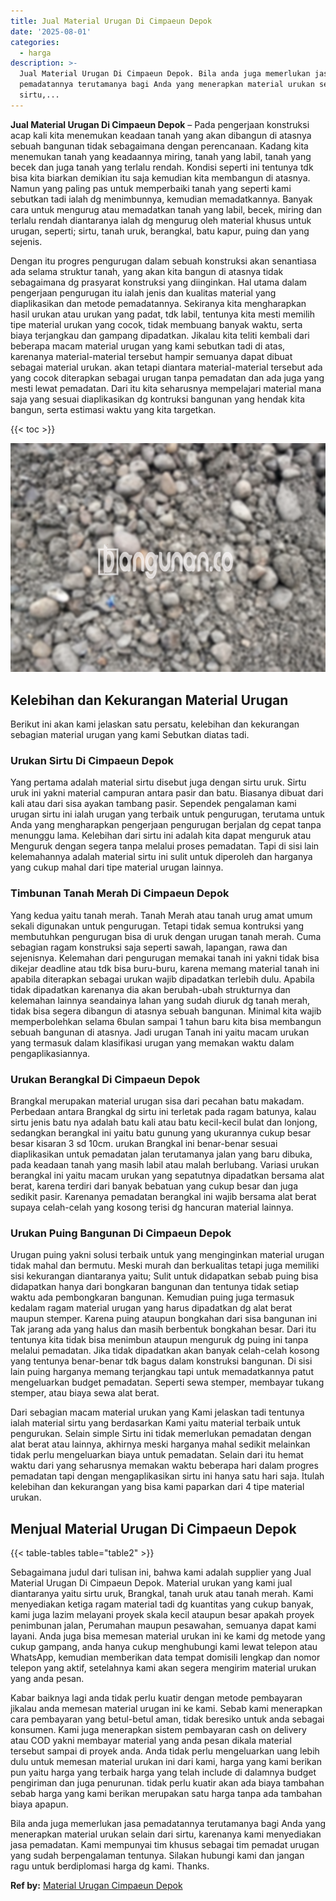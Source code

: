 ```yaml
---
title: Jual Material Urugan Di Cimpaeun Depok
date: '2025-08-01'
categories:
  - harga
description: >-
  Jual Material Urugan Di Cimpaeun Depok. Bila anda juga memerlukan jasa
  pemadatannya terutamanya bagi Anda yang menerapkan material urukan selain dari
  sirtu,...
---
```


**Jual Material Urugan Di Cimpaeun Depok** – Pada pengerjaan konstruksi acap kali kita menemukan keadaan tanah yang akan dibangun di atasnya sebuah bangunan tidak sebagaimana dengan perencanaan. Kadang kita menemukan tanah yang keadaannya miring, tanah yang labil, tanah yang becek dan juga tanah yang terlalu rendah. Kondisi seperti ini tentunya tdk bisa kita biarkan demikian itu saja kemudian kita membangun di atasnya. Namun yang paling pas untuk memperbaiki tanah yang seperti kami sebutkan tadi ialah dg menimbunnya, kemudian memadatkannya. Banyak cara untuk mengurug atau memadatkan tanah yang labil, becek, miring dan terlalu rendah diantaranya ialah dg mengurug oleh material khusus untuk urugan, seperti; sirtu, tanah uruk, berangkal, batu kapur, puing dan yang sejenis.

Dengan itu progres pengurugan dalam sebuah konstruksi akan senantiasa ada selama struktur tanah, yang akan kita bangun di atasnya tidak sebagaimana dg prasyarat konstruksi yang diinginkan. Hal utama dalam pengerjaan pengurugan itu ialah jenis dan kualitas material yang diaplikasikan dan metode pemadatannya. Sekiranya kita mengharapkan hasil urukan atau urukan yang padat, tdk labil, tentunya kita mesti memilih tipe material urukan yang cocok, tidak membuang banyak waktu, serta biaya terjangkau dan gampang dipadatkan. Jikalau kita teliti kembali dari beberapa macam material urugan yang kami sebutkan tadi di atas, karenanya material-material tersebut hampir semuanya dapat dibuat sebagai material urukan. akan tetapi diantara material-material tersebut ada yang cocok diterapkan sebagai urugan tanpa pemadatan dan ada juga yang mesti lewat pemadatan. Dari itu kita seharusnya mempelajari material mana saja yang sesuai diaplikasikan dg kontruksi bangunan yang hendak kita bangun, serta estimasi waktu yang kita targetkan.

{{< toc >}}

![Jual Material Urugan Di Cimpaeun Depok](/images/jual-urugan-22.png)

## Kelebihan dan Kekurangan Material Urugan

Berikut ini akan kami jelaskan satu persatu, kelebihan dan kekurangan sebagian material urugan yang kami Sebutkan diatas tadi.

### Urukan Sirtu Di Cimpaeun Depok

Yang pertama adalah material sirtu disebut juga dengan sirtu uruk. Sirtu uruk ini yakni material campuran antara pasir dan batu. Biasanya dibuat dari kali atau dari sisa ayakan tambang pasir. Sependek pengalaman kami urugan sirtu ini ialah urugan yang terbaik untuk pengurugan, terutama untuk Anda yang mengharapkan pengerjaan pengurugan berjalan dg cepat tanpa menunggu lama. Kelebihan dari sirtu ini adalah kita dapat menguruk atau Menguruk dengan segera tanpa melalui proses pemadatan. Tapi di sisi lain kelemahannya adalah material sirtu ini sulit untuk diperoleh dan harganya yang cukup mahal dari tipe material urugan lainnya.

### Timbunan Tanah Merah Di Cimpaeun Depok

Yang kedua yaitu tanah merah. Tanah Merah atau tanah urug amat umum sekali digunakan untuk pengurugan. Tetapi tidak semua kontruksi yang membutuhkan pengurugan bisa di uruk dengan urugan tanah merah. Cuma sebagian ragam konstruksi saja seperti sawah, lapangan, rawa dan sejenisnya. Kelemahan dari pengurugan memakai tanah ini yakni tidak bisa dikejar deadline atau tdk bisa buru-buru, karena memang material tanah ini apabila diterapkan sebagai urukan wajib dipadatkan terlebih dulu. Apabila tidak dipadatkan karenanya dia akan berubah-ubah strukturnya dan kelemahan lainnya seandainya lahan yang sudah diuruk dg tanah merah, tidak bisa segera dibangun di atasnya sebuah bangunan. Minimal kita wajib memperbolehkan selama 6bulan sampai 1 tahun baru kita bisa membangun sebuah bangunan di atasnya. Jadi urugan Tanah ini yaitu macam urukan yang termasuk dalam klasifikasi urugan yang memakan waktu dalam pengaplikasiannya.

### Urukan Berangkal Di Cimpaeun Depok

Brangkal merupakan material urugan sisa dari pecahan batu makadam. Perbedaan antara Brangkal dg sirtu ini terletak pada ragam batunya, kalau sirtu jenis batu nya adalah batu kali atau batu kecil-kecil bulat dan lonjong, sedangkan berangkal ini yaitu batu gunung yang ukurannya cukup besar besar kisaran 3 sd 10cm. urukan Brangkal ini benar-benar sesuai diaplikasikan untuk pemadatan jalan terutamanya jalan yang baru dibuka, pada keadaan tanah yang masih labil atau malah berlubang. Variasi urukan berangkal ini yaitu macam urukan yang sepatutnya dipadatkan bersama alat berat, karena terdiri dari banyak bebatuan yang cukup besar dan juga sedikit pasir. Karenanya pemadatan berangkal ini wajib bersama alat berat supaya celah-celah yang kosong terisi dg hancuran material lainnya.

### Urukan Puing Bangunan Di Cimpaeun Depok

Urugan puing yakni solusi terbaik untuk yang menginginkan material urugan tidak mahal dan bermutu. Meski murah dan berkualitas tetapi juga memiliki sisi kekurangan diantaranya yaitu; Sulit untuk didapatkan sebab puing bisa didapatkan hanya dari bongkaran bangunan dan tentunya tidak setiap waktu ada pembongkaran bangunan. Kemudian puing juga termasuk kedalam ragam material urugan yang harus dipadatkan dg alat berat maupun stemper. Karena puing ataupun bongkahan dari sisa bangunan ini Tak jarang ada yang halus dan masih berbentuk bongkahan besar. Dari itu tentunya kita tidak bisa menimbun ataupun menguruk dg puing ini tanpa melalui pemadatan. Jika tidak dipadatkan akan banyak celah-celah kosong yang tentunya benar-benar tdk bagus dalam konstruksi bangunan. Di sisi lain puing harganya memang terjangkau tapi untuk memadatkannya patut mengeluarkan budget pemadatan. Seperti sewa stemper, membayar tukang stemper, atau biaya sewa alat berat.

Dari sebagian macam material urukan yang Kami jelaskan tadi tentunya ialah material sirtu yang berdasarkan Kami yaitu material terbaik untuk pengurukan. Selain simple Sirtu ini tidak memerlukan pemadatan dengan alat berat atau lainnya, akhirnya meski harganya mahal sedikit melainkan tidak perlu mengeluarkan biaya untuk pemadatan. Selain dari itu hemat waktu dari yang seharusnya memakan waktu beberapa hari dalam progres pemadatan tapi dengan mengaplikasikan sirtu ini hanya satu hari saja. Itulah kelebihan dan kekurangan yang bisa kami paparkan dari 4 tipe material urukan.

## Menjual Material Urugan Di Cimpaeun Depok

{{< table-tables table="table2" >}}

Sebagaimana judul dari tulisan ini, bahwa kami adalah supplier yang Jual Material Urugan Di Cimpaeun Depok. Material urukan yang kami jual diantaranya yaitu sirtu uruk, Brangkal, tanah uruk atau tanah merah. Kami menyediakan ketiga ragam material tadi dg kuantitas yang cukup banyak, kami juga lazim melayani proyek skala kecil ataupun besar apakah proyek penimbunan jalan, Perumahan maupun pesawahan, semuanya dapat kami layani. Anda juga bisa memesan material urukan ini ke kami dg metode yang cukup gampang, anda hanya cukup menghubungi kami lewat telepon atau WhatsApp, kemudian memberikan data tempat domisili lengkap dan nomor telepon yang aktif, setelahnya kami akan segera mengirim material urukan yang anda pesan.

Kabar baiknya lagi anda tidak perlu kuatir dengan metode pembayaran jikalau anda memesan material urugan ini ke kami. Sebab kami menerapkan cara pembayaran yang betul-betul aman, tidak beresiko untuk anda sebagai konsumen. Kami juga menerapkan sistem pembayaran cash on delivery atau COD yakni membayar material yang anda pesan dikala material tersebut sampai di proyek anda. Anda tidak perlu mengeluarkan uang lebih dulu untuk memesan material urukan ini dari kami, harga yang kami berikan pun yaitu harga yang terbaik harga yang telah include di dalamnya budget pengiriman dan juga penurunan. tidak perlu kuatir akan ada biaya tambahan sebab harga yang kami berikan merupakan satu harga tanpa ada tambahan biaya apapun.

Bila anda juga memerlukan jasa pemadatannya terutamanya bagi Anda yang menerapkan material urukan selain dari sirtu, karenanya kami menyediakan jasa pemadatan. Kami mempunyai tim khusus sebagai tim pemadat urugan yang sudah berpengalaman tentunya. Silakan hubungi kami dan jangan ragu untuk berdiplomasi harga dg kami. Thanks.

**Ref by:** [Material Urugan Cimpaeun Depok](https://id.wikipedia.org/wiki/Material)
